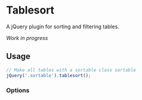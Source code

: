 # Tablesort

A jQuery plugin for sorting and filtering tables.

_Work in progress_

## Usage

```js
// Make all tables with a sortable class sortable	
jQuery('.sortable').tablesort();

```

### Options


